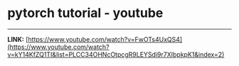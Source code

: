# pytorch tutorial - youtube

---

**LINK:** [https://www.youtube.com/watch?v=FwOTs4UxQS4](https://www.youtube.com/watch?v=kY14KfZQ1TI&list=PLCC34OHNcOtpcgR9LEYSdi9r7XIbpkpK1&index=2)
 
